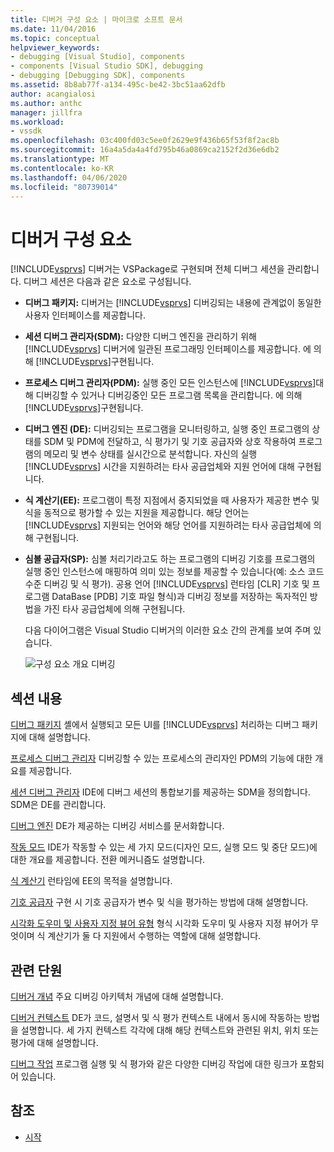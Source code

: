 ```yaml
---
title: 디버거 구성 요소 | 마이크로 소프트 문서
ms.date: 11/04/2016
ms.topic: conceptual
helpviewer_keywords:
- debugging [Visual Studio], components
- components [Visual Studio SDK], debugging
- debugging [Debugging SDK], components
ms.assetid: 8b8ab77f-a134-495c-be42-3bc51aa62dfb
author: acangialosi
ms.author: anthc
manager: jillfra
ms.workload:
- vssdk
ms.openlocfilehash: 03c400fd03c5ee0f2629e9f436b65f53f8f2ac8b
ms.sourcegitcommit: 16a4a5da4a4fd795b46a0869ca2152f2d36e6db2
ms.translationtype: MT
ms.contentlocale: ko-KR
ms.lasthandoff: 04/06/2020
ms.locfileid: "80739014"
---
```

# <a name="debugger-components"></a>디버거 구성 요소
[!INCLUDE[vsprvs](../../code-quality/includes/vsprvs_md.md)] 디버거는 VSPackage로 구현되며 전체 디버그 세션을 관리합니다. 디버그 세션은 다음과 같은 요소로 구성됩니다.

- **디버그 패키지:** 디버거는 [!INCLUDE[vsprvs](../../code-quality/includes/vsprvs_md.md)] 디버깅되는 내용에 관계없이 동일한 사용자 인터페이스를 제공합니다.

- **세션 디버그 관리자(SDM):** 다양한 디버그 엔진을 관리하기 위해 [!INCLUDE[vsprvs](../../code-quality/includes/vsprvs_md.md)] 디버거에 일관된 프로그래밍 인터페이스를 제공합니다. 에 의해 [!INCLUDE[vsprvs](../../code-quality/includes/vsprvs_md.md)]구현됩니다.

- **프로세스 디버그 관리자(PDM):** 실행 중인 모든 인스턴스에 [!INCLUDE[vsprvs](../../code-quality/includes/vsprvs_md.md)]대해 디버깅할 수 있거나 디버깅중인 모든 프로그램 목록을 관리합니다. 에 의해 [!INCLUDE[vsprvs](../../code-quality/includes/vsprvs_md.md)]구현됩니다.

- **디버그 엔진 (DE):** 디버깅되는 프로그램을 모니터링하고, 실행 중인 프로그램의 상태를 SDM 및 PDM에 전달하고, 식 평가기 및 기호 공급자와 상호 작용하여 프로그램의 메모리 및 변수 상태를 실시간으로 분석합니다. 자신의 실행 [!INCLUDE[vsprvs](../../code-quality/includes/vsprvs_md.md)] 시간을 지원하려는 타사 공급업체와 지원 언어에 대해 구현됩니다.

- **식 계산기(EE):** 프로그램이 특정 지점에서 중지되었을 때 사용자가 제공한 변수 및 식을 동적으로 평가할 수 있는 지원을 제공합니다. 해당 언어는 [!INCLUDE[vsprvs](../../code-quality/includes/vsprvs_md.md)] 지원되는 언어와 해당 언어를 지원하려는 타사 공급업체에 의해 구현됩니다.

- **심볼 공급자(SP):** 심볼 처리기라고도 하는 프로그램의 디버깅 기호를 프로그램의 실행 중인 인스턴스에 매핑하여 의미 있는 정보를 제공할 수 있습니다(예: 소스 코드 수준 디버깅 및 식 평가). 공용 언어 [!INCLUDE[vsprvs](../../code-quality/includes/vsprvs_md.md)] 런타임 [CLR] 기호 및 프로그램 DataBase [PDB] 기호 파일 형식)과 디버깅 정보를 저장하는 독자적인 방법을 가진 타사 공급업체에 의해 구현됩니다.

  다음 다이어그램은 Visual Studio 디버거의 이러한 요소 간의 관계를 보여 주며 있습니다.

  ![구성 요소 개요 디버깅](../../extensibility/debugger/media/dbugcompovrview.gif "DBugCompOvrview")

## <a name="in-this-section"></a>섹션 내용
 [디버그 패키지](../../extensibility/debugger/debug-package.md) 셸에서 실행되고 모든 UI를 [!INCLUDE[vsprvs](../../code-quality/includes/vsprvs_md.md)] 처리하는 디버그 패키지에 대해 설명합니다.

 [프로세스 디버그 관리자](../../extensibility/debugger/process-debug-manager.md) 디버깅할 수 있는 프로세스의 관리자인 PDM의 기능에 대한 개요를 제공합니다.

 [세션 디버그 관리자](../../extensibility/debugger/session-debug-manager.md) IDE에 디버그 세션의 통합보기를 제공하는 SDM을 정의합니다. SDM은 DE를 관리합니다.

 [디버그 엔진](../../extensibility/debugger/debug-engine.md) DE가 제공하는 디버깅 서비스를 문서화합니다.

 [작동 모드](../../extensibility/debugger/operational-modes.md) IDE가 작동할 수 있는 세 가지 모드(디자인 모드, 실행 모드 및 중단 모드)에 대한 개요를 제공합니다. 전환 메커니즘도 설명합니다.

 [식 계산기](../../extensibility/debugger/expression-evaluator.md) 런타임에 EE의 목적을 설명합니다.

 [기호 공급자](../../extensibility/debugger/symbol-provider.md) 구현 시 기호 공급자가 변수 및 식을 평가하는 방법에 대해 설명합니다.

 [시각화 도우미 및 사용자 지정 뷰어 유형](../../extensibility/debugger/type-visualizer-and-custom-viewer.md) 형식 시각화 도우미 및 사용자 지정 뷰어가 무엇이며 식 계산기가 둘 다 지원에서 수행하는 역할에 대해 설명합니다.

## <a name="related-sections"></a>관련 단원
 [디버거 개념](../../extensibility/debugger/debugger-concepts.md) 주요 디버깅 아키텍처 개념에 대해 설명합니다.

 [디버거 컨텍스트](../../extensibility/debugger/debugger-contexts.md) DE가 코드, 설명서 및 식 평가 컨텍스트 내에서 동시에 작동하는 방법을 설명합니다. 세 가지 컨텍스트 각각에 대해 해당 컨텍스트와 관련된 위치, 위치 또는 평가에 대해 설명합니다.

 [디버그 작업](../../extensibility/debugger/debugging-tasks.md) 프로그램 실행 및 식 평가와 같은 다양한 디버깅 작업에 대한 링크가 포함되어 있습니다.

## <a name="see-also"></a>참조
- [시작](../../extensibility/debugger/getting-started-with-debugger-extensibility.md)
